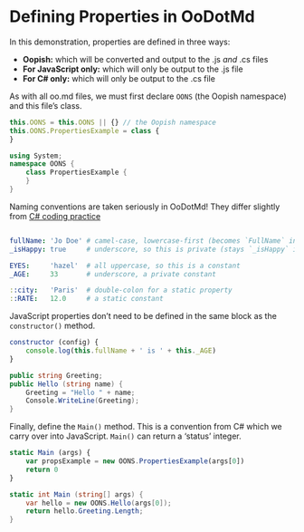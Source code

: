 Defining Properties in OoDotMd
==============================

In this demonstration, properties are defined in three ways:
- __Oopish:__ which will be converted and output to the .js _and_ .cs files
- __For JavaScript only:__ which will only be output to the .js file
- __For C# only:__ which will only be output to the .cs file


As with all oo.md files, we must first declare `OONS` (the Oopish namespace) and
this file’s class.

```js
this.OONS = this.OONS || {} // the Oopish namespace
this.OONS.PropertiesExample = class {
}
```

```cs
using System;
namespace OONS {
    class PropertiesExample {
    }
}
```


Naming conventions are taken seriously in OoDotMd! They differ slightly from
[C# coding practice](http://www.dofactory.com/reference/csharp-coding-standards)


```yaml

fullName: 'Jo Doe' # camel-case, lowercase-first (becomes `FullName` in C#)
_isHappy: true     # underscore, so this is private (stays `_isHappy` in C#)

EYES:     'hazel'  # all uppercase, so this is a constant
_AGE:     33       # underscore, a private constant

::city:   'Paris'  # double-colon for a static property
::RATE:   12.0     # a static constant

```



JavaScript properties don’t need to be defined in the same block as the
`constructor()` method.

```js
constructor (config) {
    console.log(this.fullName + ' is ' + this._AGE)
}
```

```cs
public string Greeting;
public Hello (string name) {
    Greeting = "Hello " + name;
    Console.WriteLine(Greeting);
}
```


Finally, define the `Main()` method. This is a convention from C# which we carry
over into JavaScript. `Main()` can return a ‘status’ integer.

```js
static Main (args) {
    var propsExample = new OONS.PropertiesExample(args[0])
    return 0
}
```

```cs
static int Main (string[] args) {
    var hello = new OONS.Hello(args[0]);
    return hello.Greeting.Length;
}
```
